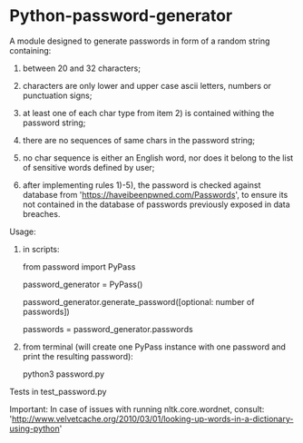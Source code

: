 # Python-password-generator

A module designed to generate passwords in form of a random string containing:

1) between 20 and 32 characters;
	
2) characters are only lower and upper case ascii letters, numbers or punctuation signs;
	
3) at least one of each char type from item 2) is contained withing the password string;
	
4) there are no sequences of same chars in the password string;
	
5) no char sequence is either an English word, nor does it belong to the list of sensitive words defined by user;
	
6) after implementing rules 1)-5), the password is checked against database from 'https://haveibeenpwned.com/Passwords',
 to ensure its not contained in the database of passwords previously exposed in data breaches.


Usage:
1) in scripts:

    from password import PyPass
  
    password_generator = PyPass()
  
    password_generator.generate_password([optional: number of passwords])  
  
    passwords = password_generator.passwords

2) from terminal (will create one PyPass instance with one password and print the resulting password):
  
    python3 password.py


Tests in test_password.py


Important: In case of issues with running nltk.core.wordnet, consult: 'http://www.velvetcache.org/2010/03/01/looking-up-words-in-a-dictionary-using-python'

